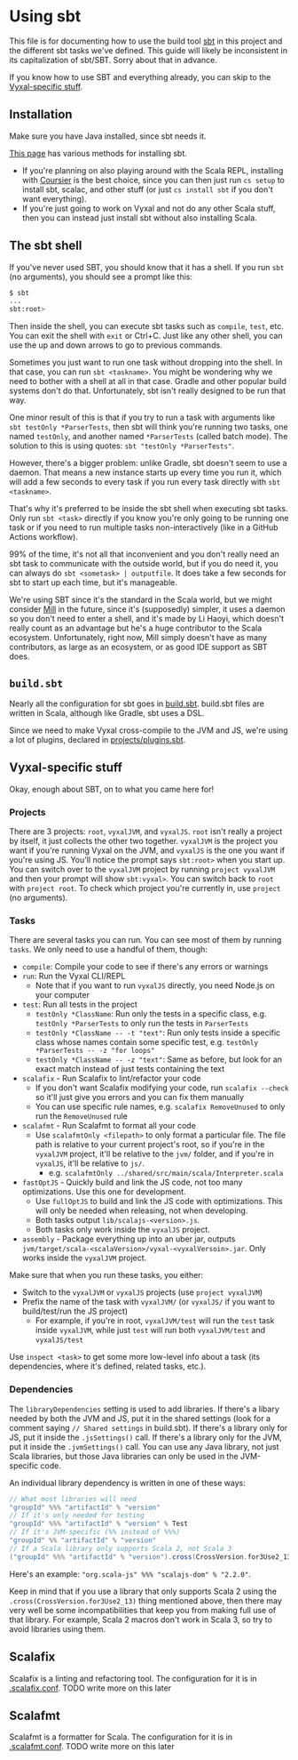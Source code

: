 # Using sbt

This file is for documenting how to use the build tool [sbt](https://www.scala-sbt.org/)
in this project and the different sbt tasks we've defined. This guide will
likely be inconsistent in its capitalization of sbt/SBT. Sorry about that in advance.

If you know how to use SBT and everything already, you can skip to the [Vyxal-specific stuff](#vyxal-specific-stuff).

## Installation

Make sure you have Java installed, since sbt needs it.

[This page](https://www.scala-sbt.org/download.html) has various methods for
installing sbt.

- If you're planning on also playing around with the Scala REPL, installing with
  [Coursier](https://get-coursier.io/docs/cli-installation) is the best choice,
  since you can then just run `cs setup` to install sbt, scalac, and other stuff
  (or just `cs install sbt` if you don't want everything).
- If you're just going to work on Vyxal and not do any other Scala stuff,
  then you can instead just install sbt without also installing Scala.

## The sbt shell

If you've never used SBT, you should know that it has a shell.
If you run `sbt` (no arguments), you should see a prompt like this:

```bash
$ sbt
...
sbt:root>
```

Then inside the shell, you can execute sbt tasks such as `compile`, `test`, etc.
You can exit the shell with `exit` or Ctrl+C. Just like any other shell, you can
use the up and down arrows to go to previous commands.

Sometimes you just want to run one task without dropping into the shell. In that
case, you can run `sbt <taskname>`. You might be wondering why we need to bother
with a shell at all in that case. Gradle and other popular build systems don't
do that. Unfortunately, sbt isn't really designed to be run that way.

One minor result of this is that if you try to run a task with arguments like
`sbt testOnly *ParserTests`, then sbt will think you're running two tasks, one
named `testOnly`, and another named `*ParserTests` (called batch mode). The
solution to this is using quotes: `sbt "testOnly *ParserTests"`.

However, there's a bigger problem: unlike Gradle, sbt doesn't seem to use a daemon.
That means a new instance starts up every time you run it, which will add a few
seconds to every task if you run every task directly with `sbt <taskname>`.

That's why it's preferred to be inside the sbt shell when executing sbt tasks.
Only run `sbt <task>` directly if you know you're only going to be running one
task or if you need to run multiple tasks non-interactively (like in a GitHub Actions workflow).

99% of the time, it's not all that inconvenient and you don't really need an sbt
task to communicate with the outside world, but if you do need it, you can always
do `sbt <sometask> | outputfile`. It does take a few seconds for sbt to start up
each time, but it's manageable.

We're using SBT since it's the standard in the
Scala world, but we might consider [Mill](https://com-lihaoyi.github.io/mill/)
in the future, since it's (supposedly) simpler, it uses a daemon so you don't
need to enter a shell, and it's made by Li Haoyi, which doesn't really count as
an advantage but he's a huge contributor to the Scala ecosystem. Unfortunately,
right now, Mill simply doesn't have as many contributors, as large as an
ecosystem, or as good IDE support as SBT does.

## `build.sbt`

Nearly all the configuration for sbt goes in [build.sbt](/build.sbt). build.sbt
files are written in Scala, although like Gradle, sbt uses a DSL.

Since we need to make Vyxal cross-compile to the JVM and JS, we're using a lot of
plugins, declared in [projects/plugins.sbt](/project/plugins.sbt).

## Vyxal-specific stuff

Okay, enough about SBT, on to what you came here for!

### Projects

There are 3 projects: `root`, `vyxalJVM`, and `vyxalJS`. `root` isn't really a project by itself, it
just collects the other two together. `vyxalJVM` is the project you want if you're
running Vyxal on the JVM, and `vyxalJS` is the one you want if you're using JS.
You'll notice the prompt says `sbt:root>` when you start up. You can switch over
to the `vyxalJVM` project by running `project vyxalJVM` and then your prompt will show
`sbt:vyxal>`. You can switch back to `root` with `project root`. To check which
project you're currently in, use `project` (no arguments).

### Tasks

There are several tasks you can run. You can see most of them by running `tasks`.
We only need to use a handful of them, though:

- `compile`: Compile your code to see if there's any errors or warnings
- `run`: Run the Vyxal CLI/REPL
  - Note that if you want to run `vyxalJS` directly, you need Node.js on your computer
- `test`: Run all tests in the project
  - `testOnly *ClassName`: Run only the tests in a specific class, e.g.
    `testOnly *ParserTests` to only run the tests in `ParserTests`
  - `testOnly *ClassName -- -t "text"`: Run only tests inside a specific class
    whose names contain some specific test, e.g. `testOnly *ParserTests -- -z "for loops"`
  - `testOnly *ClassName -- -z "text"`: Same as before, but look for an exact match
    instead of just tests containing the text
- `scalafix` - Run Scalafix to lint/refactor your code
  - If you don't want Scalafix modifying your code, run `scalafix --check` so it'll
    just give you errors and you can fix them manually
  - You can use specific rule names, e.g. `scalafix RemoveUnused` to only run the
    `RemoveUnused` rule
- `scalafmt` - Run Scalafmt to format all your code
  - Use `scalafmtOnly <filepath>` to only format a particular file. The file path
    is relative to your current project's root, so if you're in the `vyxalJVM`
    project, it'll be relative to the `jvm/` folder, and if you're in `vyxalJS`,
    it'll be relative to `js/`.
    - e.g. `scalafmtOnly ../shared/src/main/scala/Interpreter.scala`
- `fastOptJS` - Quickly build and link the JS code, not too many optimizations.
  Use this one for development.
  - Use `fullOptJS` to build and link the JS code with optimizations. This will
  only be needed when releasing, not when developing.
  - Both tasks output `lib/scalajs-<version>.js`.
  - Both tasks only work inside the `vyxalJS` project.
- `assembly` - Package everything up into an uber jar, outputs
  `jvm/target/scala-<scalaVersion>/vyxal-<vyxalVersoin>.jar`. Only works inside
  the `vyxalJVM` project.

Make sure that when you run these tasks, you either:

- Switch to the `vyxalJVM` or `vyxalJS` projects (use `project vyxalJVM`)
- Prefix the name of the task with `vyxalJVM/` (or `vyxalJS/` if you want to build/test/run the JS project)
  - For example, if you're in root, `vyxalJVM/test` will run the `test` task inside
    `vyxalJVM`, while just `test` will run both `vyxalJVM/test` and `vyxalJS/test`

Use `inspect <task>` to get some more low-level info about a task (its
dependencies, where it's defined, related tasks, etc.).

### Dependencies

The `libraryDependencies` setting is used to add libraries. If there's a libary
needed by both the JVM and JS, put it in the shared settings (look for a comment
saying `// Shared settings` in build.sbt). If there's a library only for JS, put it
inside the `.jsSettings()` call. If there's a library only for the JVM,
put it inside the `.jvmSettings()` call. You can use any Java library, not just
Scala libraries, but those Java libraries can only be used in the JVM-specific
code.

An individual library dependency is written in one of these ways:

```scala
// What most libraries will need
"groupId" %%% "artifactId" % "version"
// If it's only needed for testing
"groupId" %%% "artifactId" % "version" % Test
// If it's JVM-specific (%% instead of %%%)
"groupId" %% "artifactId" % "version"
// If a Scala library only supports Scala 2, not Scala 3
("groupId" %%% "artifactId" % "version").cross(CrossVersion.for3Use2_13)
```

Here's an example: `"org.scala-js" %%% "scalajs-dom" % "2.2.0"`.

Keep in mind that if you use a library that only supports Scala 2 using the
`.cross(CrossVersion.for3Use2_13)` thing mentioned above, then there may very well
be some incompatibilities that keep you from making full use of that library.
For example, Scala 2 macros don't work in Scala 3, so try to avoid libraries
using them.

## Scalafix

Scalafix is a linting and refactoring tool. The configuration for it is in
[.scalafix.conf](/.scalafix.conf). TODO write more on this later

## Scalafmt

Scalafmt is a formatter for Scala. The configuration for it is in
[.scalafmt.conf](./.scalafmt.conf). TODO write more on this later
